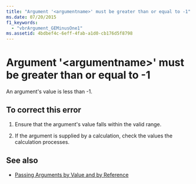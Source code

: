 ```yaml
---
title: "Argument '<argumentname>' must be greater than or equal to -1"
ms.date: 07/20/2015
f1_keywords: 
  - "vbrArgument_GEMinusOne1"
ms.assetid: 4bdbef4c-6eff-4fab-a1d0-cb176d5f8798
---
```

# Argument '\<argumentname>' must be greater than or equal to -1
An argument's value is less than -1.  
  
## To correct this error  
  
1. Ensure that the argument's value falls within the valid range.  
  
2. If the argument is supplied by a calculation, check the values the calculation processes.  
  
## See also

- [Passing Arguments by Value and by Reference](../../visual-basic/programming-guide/language-features/procedures/passing-arguments-by-value-and-by-reference.md)
